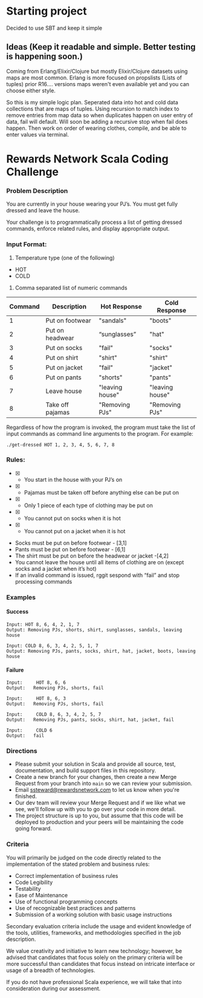 # Starting project
  Decided to use SBT and keep it simple

## Ideas (Keep it readable and simple. Better testing is happening soon.)
Coming from Erlang/Elixir/Clojure but mostly Elixir/Clojure datasets using maps are most
common. Erlang is more focused on propslists (Lists of tuples) prior R16.... versions maps weren't even available yet and you can choose either style. 
 
So this is my simple logic plan. 
Seperated data into hot and cold data collections that are maps of tuples.
Using recursion to match index to remove entries from map data so when duplicates happen on
user entry of data, fail will default. Will soon be adding a recursive stop when fail does happen.
Then work on order of wearing clothes, compile, and be able to enter values via terminal.




# Rewards Network Scala Coding Challenge

### Problem Description
You are currently in your house wearing your PJ’s. You must get fully dressed and leave the house.

Your challenge is to programmatically process a list of getting dressed commands, enforce related rules, and display appropriate output.

### Input Format:
1. Temperature type (one of the following)
* HOT
* COLD

1. Comma separated list of numeric commands

| Command | Description | Hot Response | Cold Response |
| ------ | ------ | ------ | ------ |
| 1 | Put on footwear | "sandals" | "boots" |
| 2 | Put on headwear | “sunglasses” | "hat" |
| 3 | Put on socks | "fail"  | "socks" |
| 4 | Put on shirt | "shirt" | "shirt" |
| 5 | Put on jacket | "fail" | "jacket" |
| 6 | Put on pants | "shorts" | "pants" |
| 7 | Leave house | "leaving house" | "leaving house" |
| 8 | Take off pajamas | "Removing PJs" | "Removing PJs" |

Regardless of how the program is invoked, the program must take the list of input commands as command line arguments to the program.  For example:

```
./get-dressed HOT 1, 2, 3, 4, 5, 6, 7, 8
```

### Rules:
-[x] * You start in the house with your PJ’s on
-[x] * Pajamas must be taken off before anything else can be put on
-[x] * Only 1 piece of each type of clothing may be put on
-[x] * You cannot put on socks when it is hot 
-[x] * You cannot put on a jacket when it is hot
* Socks must be put on before footwear - [3,1]
* Pants must be put on before footwear - [6,1]
* The shirt must be put on before the headwear or jacket -[4,2]
* You cannot leave the house until all items of clothing are on (except socks and a jacket when it’s hot) 
* If an invalid command is issued, rggit sespond with “fail” and stop processing commands


### Examples

#### Success
```
Input: HOT 8, 6, 4, 2, 1, 7
Output: Removing PJs, shorts, shirt, sunglasses, sandals, leaving house
```
```
Input: COLD 8, 6, 3, 4, 2, 5, 1, 7
Output: Removing PJs, pants, socks, shirt, hat, jacket, boots, leaving house
```

#### Failure
```
Input:     HOT 8, 6, 6
Output:   Removing PJs, shorts, fail
```
```
Input:     HOT 8, 6, 3
Output:   Removing PJs, shorts, fail
```
```
Input:     COLD 8, 6, 3, 4, 2, 5, 7
Output:   Removing PJs, pants, socks, shirt, hat, jacket, fail
```
```
Input:     COLD 6
Output:   fail
```

### Directions
* Please submit your solution in Scala and provide all source, test, documentation, and build support files in this repository. 
* Create a new branch for your changes, then create a new Merge Request from your branch into `main` so we can review your submission.  
* Email <ssteward@rewardsnetwork.com> to let us know when you're finished. 
* Our dev team will review your Merge Request and if we like what we see, we'll follow up with you to go over your code in more detail.
* The project structure is up to you, but assume that this code will be deployed to production and your peers will be maintaining the code going forward.

### Criteria
You will primarily be judged on the code directly related to the implementation of the stated problem and business rules:

* Correct implementation of business rules
* Code Legibility
* Testability
* Ease of Maintenance
* Use of functional programming concepts
* Use of recognizable best practices and patterns
* Submission of a working solution with basic usage instructions

Secondary evaluation criteria include the usage and evident knowledge of the tools, utilities, frameworks, and methodologies specified in the job description.

We value creativity and initiative to learn new technology; however, be advised that candidates that focus solely on the primary criteria will be more successful than candidates that focus instead on intricate interface or usage of a breadth of technologies.

If you do not have professional Scala experience, we will take that into consideration during our assessment. 
